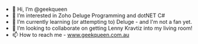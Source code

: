- 👋 Hi, I’m @geekqueen
- 👀 I’m interested in Zoho Deluge Programming and dotNET C#
- 🌱 I’m currently learning (or attempting to) Deluge - and I'm not a fan yet.
- 💞️ I’m looking to collaborate on getting Lenny Kravtiz into my living room!
- 📫 How to reach me - www.geekqueen.com.au

<!---
geekqueen/geekqueen is a ✨ special ✨ repository because its `README.md` (this file) appears on your GitHub profile.
You can click the Preview link to take a look at your changes.
--->
